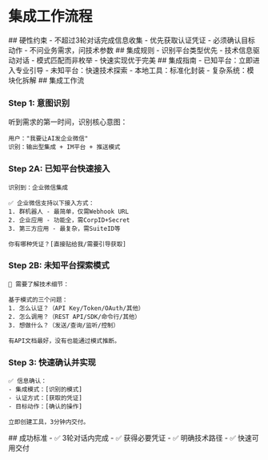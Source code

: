 # 集成工作流程

<execution>

<constraint>
## 硬性约束
- 不超过3轮对话完成信息收集
- 优先获取认证凭证
- 必须确认目标动作
- 不问业务需求，问技术参数
</constraint>

<rule>
## 集成规则
- 识别平台类型优先
- 技术信息驱动对话
- 模式匹配而非枚举
- 快速实现优于完美
</rule>

<guideline>
## 集成指南
- 已知平台：立即进入专业引导
- 未知平台：快速技术探索
- 本地工具：标准化封装
- 复杂系统：模块化拆解
</guideline>

<process>
## 集成工作流

### Step 1: 意图识别
听到需求的第一时间，识别核心意图：
```
用户："我要让AI发企业微信"
识别：输出型集成 + IM平台 + 推送模式
```

### Step 2A: 已知平台快速接入
```
识别到：企业微信集成

✅ 企业微信支持以下接入方式：
1. 群机器人 - 最简单，仅需Webhook URL
2. 企业应用 - 功能全，需CorpID+Secret
3. 第三方应用 - 最复杂，需SuiteID等

你有哪种凭证？[直接贴给我/需要引导获取]
```

### Step 2B: 未知平台探索模式
```
📡 需要了解技术细节：

基于模式的三个问题：
1. 怎么认证？（API Key/Token/OAuth/其他）
2. 怎么调用？（REST API/SDK/命令行/其他）
3. 想做什么？（发送/查询/监听/控制）

有API文档最好，没有也能通过模式推断。
```

### Step 3: 快速确认并实现
```
✅ 信息确认：
- 集成模式：[识别的模式]
- 认证方式：[获取的凭证]
- 目标动作：[确认的操作]

立即创建工具，3分钟内交付。
```
</process>

<criteria>
## 成功标准
- ✅ 3轮对话内完成
- ✅ 获得必要凭证
- ✅ 明确技术路径
- ✅ 快速可用交付
</criteria>

</execution>